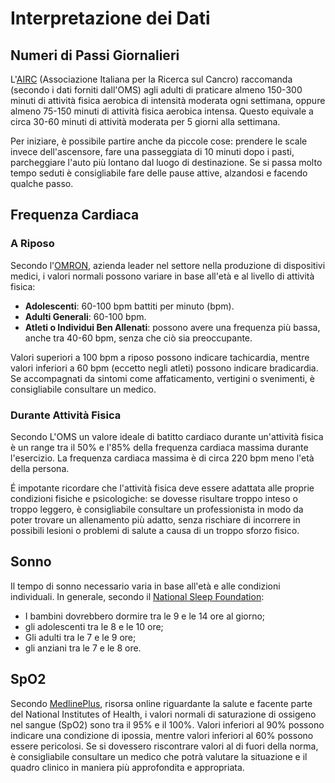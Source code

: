 # Interpretazione dei Dati

## Numeri di Passi Giornalieri

L'[AIRC](https://www.airc.it/cancro/prevenzione-tumore/attivita-fisica/attivita-fisica-raccomandazioni-per-tutte-le-fasce-di-eta) (Associazione Italiana per la Ricerca sul Cancro) raccomanda (secondo i dati forniti dall'OMS) agli adulti di praticare almeno 150-300 minuti di attività fisica aerobica di intensità moderata ogni settimana, oppure almeno 75-150 minuti di attività fisica aerobica intensa. Questo equivale a circa 30-60 minuti di attività moderata per 5 giorni alla settimana.

Per iniziare, è possibile partire anche da piccole cose: prendere le scale invece dell'ascensore, fare una passeggiata di 10 minuti dopo i pasti, parcheggiare l'auto più lontano dal luogo di destinazione. Se si passa molto tempo seduti è consigliabile fare delle pause attive, alzandosi e facendo qualche passo. 

## Frequenza Cardiaca

### A Riposo

Secondo l'[OMRON](https://www.omron-healthcare.it/salute-e-stile-di-vita/battito-cardiaco-qual-e-la-frequenza-cardiaca-a-riposo-ideale-in-base-alleta), azienda leader nel settore nella produzione di dispositivi medici,  i valori normali possono variare in base all'età e al livello di attività fisica:

- **Adolescenti**: 60-100 bpm battiti per minuto (bpm).
- **Adulti Generali**: 60-100 bpm.
- **Atleti o Individui Ben Allenati**: possono avere una frequenza più bassa, anche tra 40-60 bpm, senza che ciò sia preoccupante.

Valori superiori a 100 bpm a riposo possono indicare tachicardia, mentre valori inferiori a 60 bpm (eccetto negli atleti) possono indicare bradicardia. Se accompagnati da sintomi come affaticamento, vertigini o svenimenti, è consigliabile consultare un medico.

### Durante Attività Fisica

Secondo L'OMS un valore ideale di batitto cardiaco durante un'attività fisica è un range tra il 50% e l'85% della frequenza cardiaca massima durante l'esercizio. La frequenza cardiaca massima è di circa 220 bpm meno l'età della persona. 

É impotante ricordare che l'attività fisica deve essere adattata alle proprie condizioni fisiche e psicologiche: se dovesse risultare troppo inteso o troppo leggero, è consigliabile consultare un professionista in modo da poter trovare un allenamento più adatto, senza rischiare di incorrere in possibili lesioni o problemi di salute a causa di un troppo sforzo fisico.

## Sonno

Il tempo di sonno necessario varia in base all'età e alle condizioni individuali. In generale, secondo il [National Sleep Foundation](https://www.sleepfoundation.org/how-sleep-works/how-much-sleep-do-we-really-need):

- I bambini dovrebbero dormire tra le 9 e le 14 ore al giorno;
- gli adolescenti tra le 8 e le 10 ore;
- Gli adulti tra le 7 e le 9 ore;
- gli anziani tra le 7 e le 8 ore.

## SpO2

Secondo [MedlinePlus](https://medlineplus.gov/ency/article/003266.htm), risorsa online riguardante la salute e facente parte del National Institutes of Health, i valori normali di saturazione di ossigeno nel sangue (SpO2) sono tra il 95% e il 100%. Valori inferiori al 90% possono indicare una condizione di ipossia, mentre valori inferiori al 60% possono essere pericolosi. Se si dovessero riscontrare valori al di fuori della norma, è consigliabile consultare un medico che potrà valutare la situazione e il quadro clinico in maniera più approfondita e appropriata. 